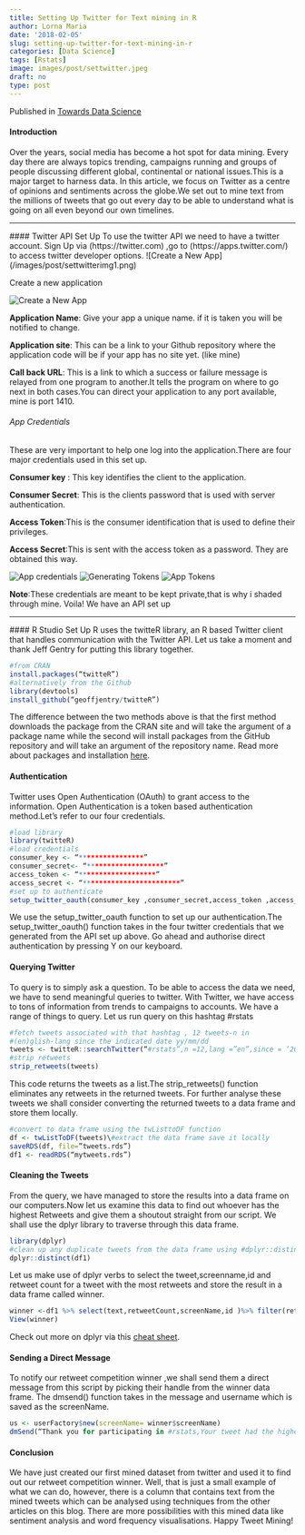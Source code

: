 ```yaml
---
title: Setting Up Twitter for Text mining in R
author: Lorna Maria
date: '2018-02-05'
slug: setting-up-twitter-for-text-mining-in-r
categories: [Data Science]
tags: [Rstats]
image: images/post/settwitter.jpeg
draft: no
type: post
---
```

Published in [Towards Data Science](https://towardsdatascience.com/)

#### Introduction
Over the years, social media has become a hot spot for data mining. Every day there are always topics trending, campaigns running and groups of people discussing different global, continental or national issues.This is a major target to harness data.
In this article, we focus on Twitter as a centre of opinions and sentiments across the globe.We set out to mine text from the millions of tweets that go out every day to be able to understand what is going on all even beyond our own timelines.
<hr>
#### Twitter API Set Up
To use the twitter API we need to have a twitter account.
Sign Up via (https://twitter.com) ,go to (https://apps.twitter.com/) to access twitter developer options.
![Create a New App](/images/post/settwitterimg1.png)

Create a new application

![Create a New App](/images/post/settwitterimg2.png)

**Application Name**: Give your app a unique name. if it is taken you will be notified to change.

**Application site**: This can be a link to your Github repository where the application code will be if your app has no site yet. (like mine)

**Call back URL**: This is a link to which a success or failure message is relayed from one program to another.It tells the program on where to go next in both cases.You can direct your application to any port available, mine is port 1410.

###### App Credentials
These are very important to help one log into the application.There are four major credentials used in this set up.

**Consumer key** : This key identifies the client to the application.

**Consumer Secret**: This is the clients password that is used with server authentication.

**Access Token**:This is the consumer identification that is used to define their privileges.

**Access Secret**:This is sent with the access token as a password.
They are obtained this way.

![App credentials](/images/post/settwitterimg3.png)
![Generating Tokens](/images/post/settwitterimg4.png)
![App Tokens](/images/post/settwitterimg5.png)

**Note**:These credentials are meant to be kept private,that is why i shaded through mine.
Voila! We have an API set up

<hr>
#### R Studio Set Up
R uses the twitteR library, an R based Twitter client that handles communication with the Twitter API. Let us take a moment and thank Jeff Gentry for putting this library together.

```R
#from CRAN
install.packages(“twitteR”)
#alternatively from the Github
library(devtools)
install_github(“geoffjentry/twitteR”)
```
The difference between the two methods above is that the first method downloads the package from the CRAN site and will take the argument of a package name while the second will install packages from the GitHub repository and will take an argument of the repository name. Read more about packages and installation [here](https://www.datacamp.com/community/tutorials/r-packages-guide).

#### Authentication
Twitter uses Open Authentication (OAuth) to grant access to the information. Open Authentication is a token based authentication method.Let’s refer to our four credentials.

```R
#load library
library(twitteR)
#load credentials
consumer_key <- “****************”
consumer_secret<- “*******************”
access_token <- “*******************”
access_secret <- “************************”
#set up to authenticate
setup_twitter_oauth(consumer_key ,consumer_secret,access_token ,access_secret)
```
We use the setup_twitter_oauth function to set up our authentication.The setup_twitter_oauth() function takes in the four twitter credentials that we generated from the API set up above.
Go ahead and authorise direct authentication by pressing Y on our keyboard.

#### Querying Twitter
To query is to simply ask a question. To be able to access the data we need, we have to send meaningful queries to twitter. With Twitter, we have access to tons of information from trends to campaigns to accounts. We have a range of things to query.
Let us run query on this hashtag #rstats
```R
#fetch tweets associated with that hashtag , 12 tweets-n in 
#(en)glish-lang since the indicated date yy/mm/dd
tweets <- twitteR::searchTwitter(“#rstats”,n =12,lang =”en”,since = ‘2018–01–01’)
#strip retweets
strip_retweets(tweets)
```
This code returns the tweets as a list.The strip_retweets() function eliminates any retweets in the returned tweets.
For further analyse these tweets we shall consider converting the returned tweets to a data frame and store them locally.

```R
#convert to data frame using the twListtoDF function
df <- twListToDF(tweets)\#extract the data frame save it locally
saveRDS(df, file=”tweets.rds”)
df1 <- readRDS(“mytweets.rds”)
```
#### Cleaning the Tweets
From the query, we have managed to store the results into a data frame on our computers.Now let us examine this data to find out whoever has the highest Retweets and give them a shoutout straight from our script.
We shall use the dplyr library to traverse through this data frame.
```R
library(dplyr)
#clean up any duplicate tweets from the data frame using #dplyr::distinct
dplyr::distinct(df1)
```
Let us make use of dplyr verbs to select the tweet,screenname,id and retweet count for a tweet with the most retweets and store the result in a data frame called winner.

```R
winner <-df1 %>% select(text,retweetCount,screenName,id )%>% filter(retweetCount == max(retweetCount))
View(winner)
```
Check out more on dplyr via this [cheat sheet](https://rstudio.com/wp-content/uploads/2015/02/data-wrangling-cheatsheet.pdf).

#### Sending a Direct Message
To notify our retweet competition winner ,we shall send them a direct message from this script by picking their handle from the winner data frame.
The dmsend() function takes in the message and username which is saved as the screenName.
```R
us <- userFactory$new(screenName= winner$screenName)
dmSend(“Thank you for participating in #rstats,Your tweet had the highest retweets”, us$screenName)

```
#### Conclusion
We have just created our first mined dataset from twitter and used it to find out our retweet competition winner. 
Well, that is just a small example of what we can do, however, there is a column that contains text from the mined tweets which can be analysed using techniques from the other articles on this blog.
There are more possibilities with this mined data like sentiment analysis and word frequency visualisations.
Happy Tweet Mining!
